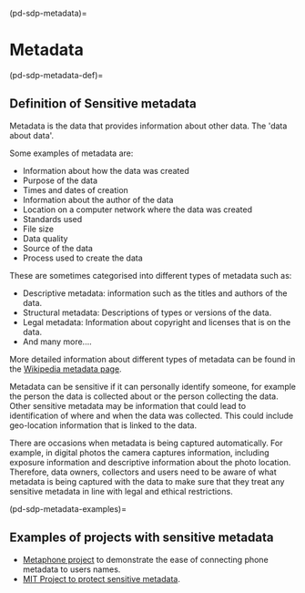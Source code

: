 (pd-sdp-metadata)=
# Metadata

(pd-sdp-metadata-def)=
## Definition of Sensitive metadata

Metadata is the data that provides information about other data. The 'data about data'.

Some examples of metadata are:
* Information about how the data was created
* Purpose of the data
* Times and dates of creation
* Information about the author of the data
* Location on a computer network where the data was created
* Standards used
* File size
* Data quality
* Source of the data
* Process used to create the data

These are sometimes categorised into different types of metadata such as:
* Descriptive metadata: information such as the titles and authors of the data.
* Structural metadata: Descriptions of types or versions of the data.
* Legal metadata: Information about copyright and licenses that is on the data.
* And many more....

More detailed information about different types of metadata can be found in the [Wikipedia metadata page](https://en.wikipedia.org/wiki/Metadata#:~:text=Metadata%20is%20%22data%20that%20provides,used%20for%20discovery%20and%20identification).

Metadata can be sensitive if it can personally identify someone, for example the person the data is collected about or the person collecting the data. Other sensitive metadata may be information that could lead to identification of where and when the data was collected. This could include geo-location information that is linked to the data.

There are occasions when metadata is being captured automatically. For example, in digital photos the camera captures information, including exposure information and descriptive information about the photo location. Therefore, data owners, collectors and users need to be aware of what metadata is being captured with the data to make sure that they treat any sensitive metadata in line with legal and ethical restrictions.

(pd-sdp-metadata-examples)=
## Examples of projects with sensitive metadata
* [Metaphone project](https://threatpost.com/stanford-researchers-find-connecting-metadata-with-user-names-is-simple/103272/) to demonstrate the ease of connecting phone metadata to users names.
* [MIT Project to protect sensitive metadata](https://news.mit.edu/2020/protecting-sensitive-metadata-from-surveillance-0226).

